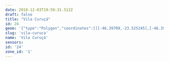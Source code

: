 ```yaml
---
date: 2018-12-03T19:59:31.512Z
draft: false
title: "Vila Curuçá"
id: 24
geom: '{"type":"Polygon","coordinates":[[[-46.39709,-23.525245],[-46.397413,-23.524951],[-46.397708,-23.524467],[-46.397918,-23.523404],[-46.398055,-23.52312],[-46.397997,-23.522974],[-46.39829,-23.522057],[-46.398443,-23.521875],[-46.398739,-23.52169],[-46.398785,-23.520713],[-46.398956,-23.519846],[-46.399218,-23.519215],[-46.400478,-23.517739],[-46.401511,-23.516842],[-46.401675,-23.516516],[-46.40215,-23.516018],[-46.402253,-23.515814],[-46.40225,-23.515706],[-46.402102,-23.515519],[-46.402032,-23.515193],[-46.402093,-23.514655],[-46.402029,-23.51416],[-46.401895,-23.513932],[-46.40179,-23.513896],[-46.401489,-23.513556],[-46.40137,-23.513323],[-46.401359,-23.513201],[-46.401589,-23.512759],[-46.401558,-23.512392],[-46.40139,-23.511916],[-46.401574,-23.511663],[-46.402913,-23.510661],[-46.403424,-23.510388],[-46.403607,-23.510192],[-46.40376,-23.509684],[-46.403988,-23.509238],[-46.404011,-23.509028],[-46.40393,-23.508554],[-46.404092,-23.507939],[-46.40421,-23.507639],[-46.404389,-23.507399],[-46.404734,-23.506489],[-46.405077,-23.505151],[-46.405579,-23.504023],[-46.405831,-23.503247],[-46.406166,-23.503151],[-46.406305,-23.503034],[-46.406722,-23.502213],[-46.406707,-23.501639],[-46.406205,-23.501393],[-46.407022,-23.500319],[-46.40708,-23.500048],[-46.407024,-23.499115],[-46.406417,-23.496686],[-46.406474,-23.496523],[-46.406238,-23.496237],[-46.40607,-23.495603],[-46.405548,-23.494246],[-46.40571,-23.494295],[-46.406925,-23.494287],[-46.411165,-23.493793],[-46.412335,-23.493739],[-46.419672,-23.492998],[-46.419665,-23.49295],[-46.421113,-23.492799],[-46.426383,-23.49232],[-46.428825,-23.492035],[-46.428948,-23.492024],[-46.428952,-23.492084],[-46.429839,-23.492012],[-46.435873,-23.491372],[-46.43572,-23.491736],[-46.435186,-23.492186],[-46.434629,-23.492294],[-46.433204,-23.492357],[-46.432633,-23.492474],[-46.432286,-23.492627],[-46.43189,-23.492692],[-46.431526,-23.492894],[-46.431364,-23.493053],[-46.431185,-23.493113],[-46.430599,-23.493085],[-46.429796,-23.493637],[-46.429537,-23.494086],[-46.429428,-23.494895],[-46.429365,-23.495018],[-46.429151,-23.495087],[-46.428589,-23.49665],[-46.428214,-23.498051],[-46.428097,-23.499096],[-46.428097,-23.500282],[-46.428299,-23.501446],[-46.4295,-23.504581],[-46.429961,-23.505415],[-46.430561,-23.506223],[-46.431637,-23.507993],[-46.432162,-23.508902],[-46.43231,-23.509359],[-46.43229,-23.510012],[-46.432098,-23.510535],[-46.431651,-23.511527],[-46.431341,-23.511919],[-46.431151,-23.512284],[-46.430909,-23.513193],[-46.430413,-23.513918],[-46.430316,-23.514798],[-46.430316,-23.5155],[-46.430208,-23.516041],[-46.429769,-23.516722],[-46.429822,-23.517266],[-46.430615,-23.518557],[-46.430594,-23.518847],[-46.4302,-23.519428],[-46.430269,-23.519759],[-46.430649,-23.520728],[-46.430489,-23.521326],[-46.430836,-23.522317],[-46.4306,-23.524172],[-46.430455,-23.524139],[-46.430306,-23.523836],[-46.430265,-23.522423],[-46.430095,-23.520664],[-46.42936,-23.519645],[-46.429166,-23.519505],[-46.428897,-23.519447],[-46.426264,-23.519468],[-46.426085,-23.519498],[-46.423556,-23.520816],[-46.42178,-23.521468],[-46.419385,-23.52029],[-46.419221,-23.520549],[-46.418429,-23.522466],[-46.418387,-23.523572],[-46.414084,-23.524307],[-46.412874,-23.524641],[-46.411749,-23.525456],[-46.409933,-23.526913],[-46.408116,-23.527785],[-46.40684,-23.528587],[-46.406247,-23.529076],[-46.4057,-23.528933],[-46.405581,-23.528846],[-46.405429,-23.528948],[-46.405301,-23.528912],[-46.405125,-23.528999],[-46.404814,-23.5288],[-46.404299,-23.528756],[-46.404241,-23.528605],[-46.404153,-23.528648],[-46.403552,-23.528532],[-46.40303,-23.528217],[-46.402601,-23.528214],[-46.402396,-23.528157],[-46.401869,-23.527803],[-46.401758,-23.527584],[-46.401358,-23.527366],[-46.401104,-23.527146],[-46.400772,-23.527031],[-46.400596,-23.527191],[-46.400356,-23.527229],[-46.40021,-23.527044],[-46.399853,-23.52687],[-46.399691,-23.526699],[-46.398464,-23.526286],[-46.397981,-23.526009],[-46.397498,-23.526599],[-46.39709,-23.525245]]]}'
slug: 'vila-curuca'
name: 'Vila Curuçá'
sensors:
id: '24'
zone_id: '1'
---
```

		